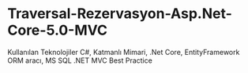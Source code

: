 # Traversal-Rezervasyon-Asp.Net-Core-5.0-MVC
Kullanılan Teknolojiler
C#,
Katmanlı Mimari,
.Net Core,
EntityFramework ORM aracı,
MS SQL
.NET MVC
Best Practice
